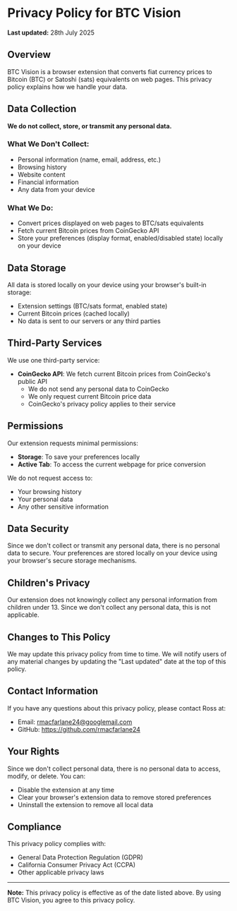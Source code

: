 # Privacy Policy for BTC Vision

**Last updated:** 28th July 2025
## Overview

BTC Vision is a browser extension that converts fiat currency prices to Bitcoin (BTC) or Satoshi (sats) equivalents on web pages. This privacy policy explains how we handle your data.

## Data Collection

**We do not collect, store, or transmit any personal data.**

### What We Don't Collect:
- Personal information (name, email, address, etc.)
- Browsing history
- Website content
- Financial information
- Any data from your device

### What We Do:
- Convert prices displayed on web pages to BTC/sats equivalents
- Fetch current Bitcoin prices from CoinGecko API
- Store your preferences (display format, enabled/disabled state) locally on your device

## Data Storage

All data is stored locally on your device using your browser's built-in storage:
- Extension settings (BTC/sats format, enabled state)
- Current Bitcoin prices (cached locally)
- No data is sent to our servers or any third parties

## Third-Party Services

We use one third-party service:
- **CoinGecko API**: We fetch current Bitcoin prices from CoinGecko's public API
  - We do not send any personal data to CoinGecko
  - We only request current Bitcoin price data
  - CoinGecko's privacy policy applies to their service

## Permissions

Our extension requests minimal permissions:
- **Storage**: To save your preferences locally
- **Active Tab**: To access the current webpage for price conversion

We do not request access to:
- Your browsing history
- Your personal data
- Any other sensitive information

## Data Security

Since we don't collect or transmit any personal data, there is no personal data to secure. Your preferences are stored locally on your device using your browser's secure storage mechanisms.

## Children's Privacy

Our extension does not knowingly collect any personal information from children under 13. Since we don't collect any personal data, this is not applicable.

## Changes to This Policy

We may update this privacy policy from time to time. We will notify users of any material changes by updating the "Last updated" date at the top of this policy.

## Contact Information

If you have any questions about this privacy policy, please contact Ross at:
- Email: rmacfarlane24@googlemail.com 
- GitHub: https://github.com/rmacfarlane24

## Your Rights

Since we don't collect personal data, there is no personal data to access, modify, or delete. You can:
- Disable the extension at any time
- Clear your browser's extension data to remove stored preferences
- Uninstall the extension to remove all local data

## Compliance

This privacy policy complies with:
- General Data Protection Regulation (GDPR)
- California Consumer Privacy Act (CCPA)
- Other applicable privacy laws

---

**Note:** This privacy policy is effective as of the date listed above. By using BTC Vision, you agree to this privacy policy. 
